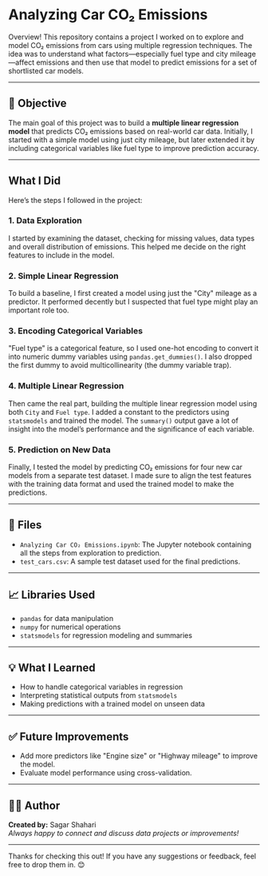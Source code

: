 # Analyzing Car CO₂ Emissions

Overview! 
This repository contains a project I worked on to explore and model CO₂ emissions from cars using multiple regression techniques. The idea was to understand what factors—especially fuel type and city mileage—affect emissions and then use that model to predict emissions for a set of shortlisted car models.

---

## 📌 Objective
The main goal of this project was to build a **multiple linear regression model** that predicts CO₂ emissions based on real-world car data. Initially, I started with a simple model using just city mileage, but later extended it by including categorical variables like fuel type to improve prediction accuracy.

---

##  What I Did

Here’s the steps I followed in the project:
### 1. **Data Exploration**
I started by examining the dataset, checking for missing values, data types and overall distribution of emissions. This helped me decide on the right features to include in the model.

### 2. **Simple Linear Regression**
To build a baseline, I first created a model using just the "City" mileage as a predictor. It performed decently but I suspected that fuel type might play an important role too.

### 3. **Encoding Categorical Variables**
"Fuel type" is a categorical feature, so I used one-hot encoding to convert it into numeric dummy variables using `pandas.get_dummies()`. I also dropped the first dummy to avoid multicollinearity (the dummy variable trap).

### 4. **Multiple Linear Regression**
Then came the real part, building the multiple linear regression model using both `City` and `Fuel type`. I added a constant to the predictors using `statsmodels` and trained the model. The `summary()` output gave a lot of insight into the model’s performance and the significance of each variable.

### 5. **Prediction on New Data**
Finally, I tested the model by predicting CO₂ emissions for four new car models from a separate test dataset. I made sure to align the test features with the training data format and used the trained model to make the predictions.

---

## 📂 Files

- `Analyzing Car CO₂ Emissions.ipynb`: The Jupyter notebook containing all the steps from exploration to prediction.
- `test_cars.csv`: A sample test dataset used for the final predictions.

---

## 📈 Libraries Used
- `pandas` for data manipulation
- `numpy` for numerical operations
- `statsmodels` for regression modeling and summaries

---

## 💡 What I Learned

- How to handle categorical variables in regression
- Interpreting statistical outputs from `statsmodels`
- Making predictions with a trained model on unseen data

---

## ✅ Future Improvements

- Add more predictors like "Engine size" or "Highway mileage" to improve the model.
- Evaluate model performance using cross-validation.

---

## 🙋‍♂️ Author

**Created by:** Sagar Shahari  
*Always happy to connect and discuss data projects or improvements!*

---

Thanks for checking this out! If you have any suggestions or feedback, feel free to drop them in. 😊

